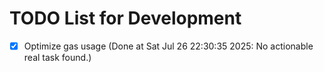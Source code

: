 # TODO List for Development

- [x] Optimize gas usage  (Done at Sat Jul 26 22:30:35 2025: No actionable real task found.)